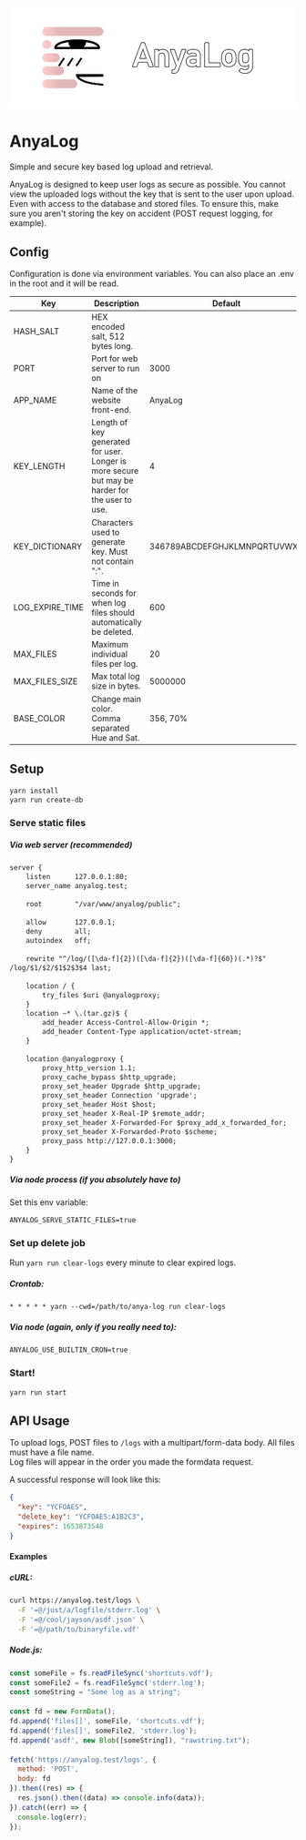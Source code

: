 <picture>
  <source media="(prefers-color-scheme: dark)" srcset="https://github.com/doZennn/anya-log/raw/main/public/hero-dark.png">
  <source media="(prefers-color-scheme: light)" srcset="https://github.com/doZennn/anya-log/raw/main/public/hero-light.png">
  <img alt="AnyaLog Hero" src="https://github.com/doZennn/anya-log/raw/main/public/hero-dark.png">
</picture>

# AnyaLog
Simple and secure key based log upload and retrieval.

AnyaLog is designed to keep user logs as secure as possible. You cannot view the uploaded logs without the key that is sent to the user upon upload. Even with access to the database and stored files. To ensure this, make sure you aren't storing the key on accident (POST request logging, for example).

## Config
Configuration is done via environment variables. You can also place an .env in the root and it will be read.

| Key               | Description                                                                                    | Default                      |
| ----------------- | ---------------------------------------------------------------------------------------------- | ---------------------------- |
| HASH_SALT         | HEX encoded salt, 512 bytes long.                                                              |                              |
| PORT              | Port for web server to run on                                                                  | 3000                         |
| APP_NAME          | Name of the website front-end.                                                                 | AnyaLog                      |
| KEY_LENGTH        | Length of key generated for user. Longer is more secure but may be harder for the user to use. | 4                            |
| KEY_DICTIONARY    | Characters used to generate key. Must not contain ":".                                         | 346789ABCDEFGHJKLMNPQRTUVWXY |
| LOG_EXPIRE_TIME   | Time in seconds for when log files should automatically be deleted.                            | 600                          |
| MAX_FILES         | Maximum individual files per log.                                                              | 20                           |
| MAX_FILES_SIZE    | Max total log size in bytes.                                                                   | 5000000                      |
| BASE_COLOR        | Change main color. Comma separated Hue and Sat.                                                | 356, 70%                     |


## Setup
```
yarn install
yarn run create-db
```

### Serve static files
##### Via web server (recommended)
```
server {
	listen		127.0.0.1:80;
	server_name	anyalog.test;
	
	root		"/var/www/anyalog/public";

	allow		127.0.0.1;
	deny		all;
	autoindex	off;

	rewrite "^/log/([\da-f]{2})([\da-f]{2})([\da-f]{60})(.*)?$" /log/$1/$2/$1$2$3$4 last;

	location / {
		try_files $uri @anyalogproxy;
	}
	location ~* \.(tar.gz)$ {
		add_header Access-Control-Allow-Origin *;
		add_header Content-Type application/octet-stream;
	}

	location @anyalogproxy {
		proxy_http_version 1.1;
		proxy_cache_bypass $http_upgrade;
		proxy_set_header Upgrade $http_upgrade;
		proxy_set_header Connection 'upgrade';
		proxy_set_header Host $host;
		proxy_set_header X-Real-IP $remote_addr;
		proxy_set_header X-Forwarded-For $proxy_add_x_forwarded_for;
		proxy_set_header X-Forwarded-Proto $scheme;
		proxy_pass http://127.0.0.1:3000;
	}
}
```

##### Via node process (if you absolutely have to)  
Set this env variable:
```
ANYALOG_SERVE_STATIC_FILES=true
```

### Set up delete job
Run `yarn run clear-logs` every minute to clear expired logs.  
##### Crontab:
```
* * * * * yarn --cwd=/path/to/anya-log run clear-logs
```

##### Via node (again, only if you really need to):
```
ANYALOG_USE_BUILTIN_CRON=true
```

### Start!
```
yarn run start
```

## API Usage

To upload logs, POST files to `/logs` with a multipart/form-data body. All files must have a file name.  
Log files will appear in the order you made the formdata request.

A successful response will look like this:
```json
{
  "key": "YCFOAES",
  "delete_key": "YCFOAES:A1B2C3",
  "expires": 1653873548
}
```

#### Examples
##### cURL:
```sh
curl https://anyalog.test/logs \
  -F '=@/just/a/logfile/stderr.log' \
  -F '=@/cool/jayson/asdf.json' \
  -F '=@/path/to/binaryfile.vdf'
```

##### Node.js:
```js
const someFile = fs.readFileSync('shortcuts.vdf');
const someFile2 = fs.readFileSync('stderr.log');
const someString = "Some log as a string";

const fd = new FormData();
fd.append('files[]', someFile, 'shortcuts.vdf');
fd.append('files[]', someFile2, 'stderr.log');
fd.append('asdf', new Blob([someString]), "rawstring.txt");

fetch('https://anyalog.test/logs', {
  method: 'POST',
  body: fd
}).then((res) => {
  res.json().then((data) => console.info(data));
}).catch((err) => {
  console.log(err);
});
```
